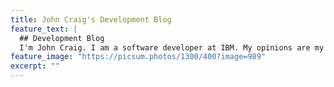 ```yaml
---
title: John Craig's Development Blog
feature_text: |
  ## Development Blog
  I'm John Craig. I am a software developer at IBM. My opinions are my own.
feature_image: "https://picsum.photos/1300/400?image=989"
excerpt: ""
---
```


